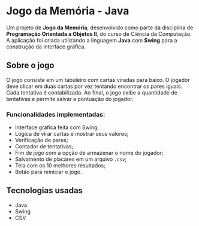 
# Jogo da Memória - Java

Um projeto de **Jogo da Memória**, desenvolvido como parte da disciplina de **Programação Orientada a Objetos II**, do curso de Ciência da Computação.  
A aplicação foi criada utilizando a linguagem **Java** com **Swing** para a construção da interface gráfica.

## Sobre o jogo

O jogo consiste em um tabuleiro com cartas viradas para baixo. O jogador deve clicar em duas cartas por vez tentando encontrar os pares iguais. Cada tentativa é contabilizada. Ao final, o jogo exibe a quantidade de tentativas e permite salvar a pontuação do jogador.

### Funcionalidades implementadas:
- Interface gráfica feita com Swing;
- Lógica de virar cartas e mostrar seus valores;
- Verificação de pares;
- Contador de tentativas;
- Fim de jogo com a opção de armazenar o nome do jogador;
- Salvamento de placares em um arquivo `.csv`;
- Tela com os 10 melhores resultados;
- Botão para reiniciar o jogo.

## Tecnologias usadas
- Java
- Swing
- CSV
